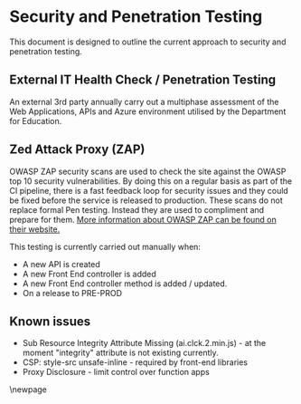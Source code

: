 # Security and Penetration Testing

This document is designed to outline the current approach to security and penetration testing.

## External IT Health Check / Penetration Testing

An external 3rd party annually carry out a multiphase assessment of the Web Applications, APIs and Azure environment utilised by the Department for Education.

## Zed Attack Proxy (ZAP)

OWASP ZAP security scans are used to check the site against the OWASP top 10 security vulnerabilities. By doing this on a regular basis as part of the CI pipeline,
there is a fast feedback loop for security issues and they could be fixed before the service is released to production. These scans do not replace formal Pen testing. Instead they are used to compliment and prepare for them. [More information about OWASP ZAP can be found on their website.](https://owasp.org/www-project-zap/)

This testing is currently carried out manually when:

- A new API is created
- A new Front End controller is added
- A new Front End controller method is added / updated.
- On a release to PRE-PROD

## Known issues

- Sub Resource Integrity Attribute Missing (ai.clck.2.min.js) - at the moment "integrity" attribute is not existing currently.
- CSP: style-src unsafe-inline - required by front-end libraries
- Proxy Disclosure - limit control over function apps

<!-- Leave the rest of this page blank -->
\newpage
